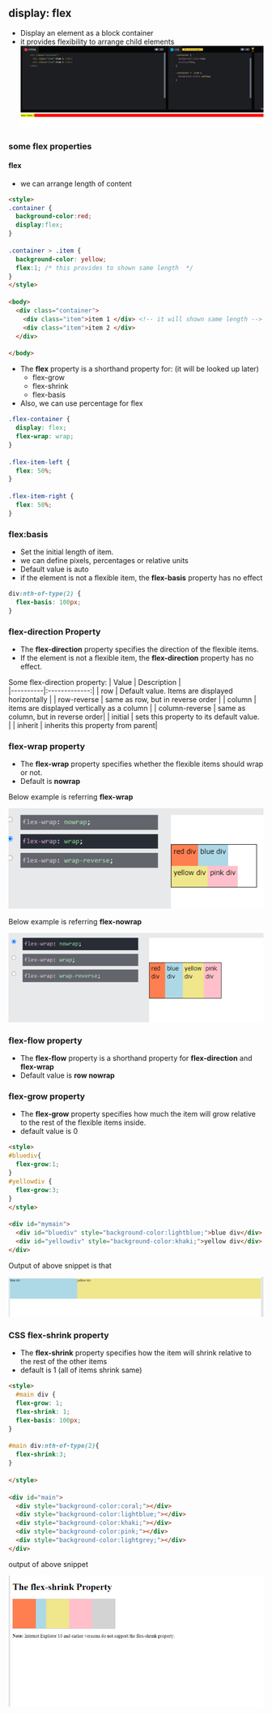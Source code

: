 ## display: flex
* Display an element as a block container
* it provides flexibility to arrange child elements
![](./display-flex.png)

### some flex properties
#### **flex**
* we can arrange length of content

```html
<style>
.container {
  background-color:red;
  display:flex;
}

.container > .item {
  background-color: yellow;
  flex:1; /* this provides to shown same length  */
}
</style>

<body>
  <div class="container">
    <div class="item">item 1 </div> <!-- it will shown same length -->
    <div class="item">item 2 </div>
  </div>

</body>
```

* The **flex** property is a shorthand property for: (it will be looked up later)
    * flex-grow
    * flex-shrink
    * flex-basis
* Also, we can use percentage for flex
```css
.flex-container {
  display: flex;
  flex-wrap: wrap;
}

.flex-item-left {
  flex: 50%;
}

.flex-item-right {
  flex: 50%;
}
```

### flex:basis
* Set the initial length of item.
* we can define  pixels, percentages or relative units
* Default value is auto
* if the element is not a flexible item, the **flex-basis** property has no effect

```css
div:nth-of-type(2) {
  flex-basis: 100px;
}
```

### flex-direction Property

* The **flex-direction** property specifies the direction of the flexible items.
* If the element is not a flexible item, the **flex-direction** property has no effect.

Some flex-direction property:
| Value   |      Description      |  
|----------|:-------------:|
| row | Default value. Items are displayed horizontally |
| row-reverse | same as row, but in reverse order   |
| column | items are displayed vertically as a column |
| column-reverse | same as column, but in reverse order|
| initial | sets this property to its default value. |
| inherit | inherits this property from parent|

### flex-wrap property
* The **flex-wrap** property specifies whether the flexible items should wrap or not.
* Default is **nowrap** 

Below example is referring **flex-wrap**

![](./flex-wrap.png)

Below example is referring **flex-nowrap**

![](./flex-nowrap.png)

### flex-flow property
* The **flex-flow** property is a shorthand property for **flex-direction** and **flex-wrap**
* Default value is **row nowrap**


### flex-grow property
* The **flex-grow** property specifies how much the item will grow relative to the rest of the flexible items inside.
* default value is 0

```html
<style>
#bluediv{
  flex-grow:1;
}
#yellowdiv {
  flex-grow:3;
}
</style>

<div id="mymain">
  <div id="bluediv" style="background-color:lightblue;">blue div</div>
  <div id="yellowdiv" style="background-color:khaki;">yellow div</div>
</div>
```
Output of above snippet is that

![](./flex-grow.png)

### CSS flex-shrink property
* The **flex-shrink** property specifies how the item will shrink relative to the rest of the other items
* default is 1 (all of items shrink same)

```html
<style>
  #main div {
  flex-grow: 1;
  flex-shrink: 1;
  flex-basis: 100px;
}

#main div:nth-of-type(2){
  flex-shrink:3;
}

</style>

<div id="main">
  <div style="background-color:coral;"></div>
  <div style="background-color:lightblue;"></div>
  <div style="background-color:khaki;"></div>
  <div style="background-color:pink;"></div>
  <div style="background-color:lightgrey;"></div>
</div>
```
output of above snippet

![](./flex-shrink.png)